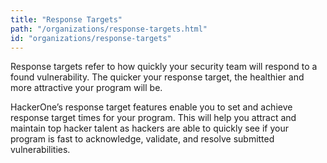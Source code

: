 ```yaml
---
title: "Response Targets"
path: "/organizations/response-targets.html"
id: "organizations/response-targets"
---
```


Response targets refer to how quickly your security team will respond to a found vulnerability. The quicker your response target, the healthier and more attractive your program will be. 

HackerOne’s response target features enable you to set and achieve response target times for your program. This will help you attract and maintain top hacker talent as hackers are able to quickly see if your program is fast to acknowledge, validate, and resolve submitted vulnerabilities.
